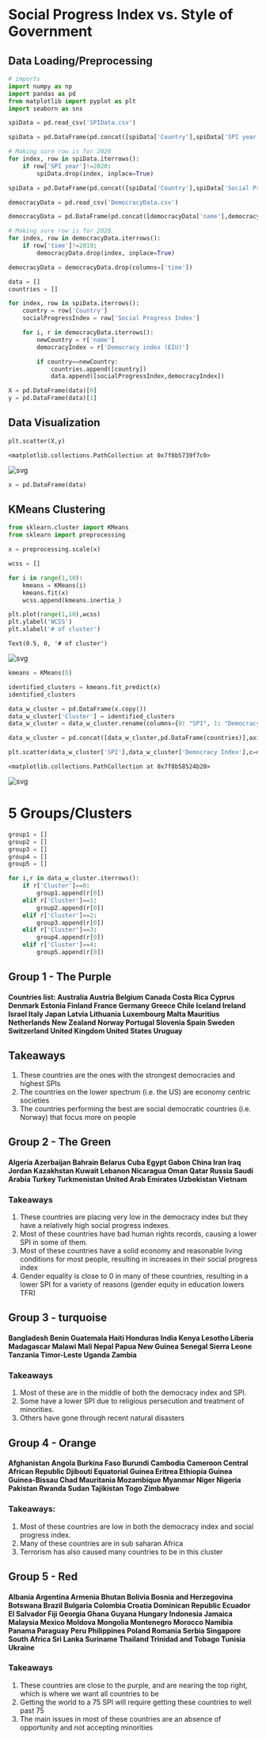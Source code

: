 # Social Progress Index vs. Style of Government

## Data Loading/Preprocessing

```python
# imports
import numpy as np
import pandas as pd
from matplotlib import pyplot as plt
import seaborn as sns
```

```python
spiData = pd.read_csv('SPIData.csv')
```

```python
spiData = pd.DataFrame(pd.concat([spiData['Country'],spiData['SPI year'],spiData['Social Progress Index']],axis=1))
```

```python
# Making sure row is for 2020
for index, row in spiData.iterrows():
    if row['SPI year']!=2020:
        spiData.drop(index, inplace=True)
```

```python
spiData = pd.DataFrame(pd.concat([spiData['Country'],spiData['Social Progress Index']],axis=1))
```

```python
democracyData = pd.read_csv('DemocracyData.csv')
```

```python
democracyData = pd.DataFrame(pd.concat([democracyData['name'],democracyData['time'],democracyData['Democracy index (EIU)']],axis=1))
```

```python
# Making sure row is for 2020
for index, row in democracyData.iterrows():
    if row['time']!=2019:
        democracyData.drop(index, inplace=True)
```

```python
democracyData = democracyData.drop(columns=['time'])
```

```python
data = []
countries = []
```

```python
for index, row in spiData.iterrows():
    country = row['Country']
    socialProgressIndex = row['Social Progress Index']

    for i, r in democracyData.iterrows():
        newCountry = r['name']
        democracyIndex = r['Democracy index (EIU)']

        if country==newCountry:
            countries.append([country])
            data.append([socialProgressIndex,democracyIndex])
```

```python
X = pd.DataFrame(data)[0]
y = pd.DataFrame(data)[1]
```

## Data Visualization

```python
plt.scatter(X,y)
```

    <matplotlib.collections.PathCollection at 0x7f8b5739f7c0>

![svg](modeling_files/modeling_15_1.svg)

```python
x = pd.DataFrame(data)
```

## KMeans Clustering

```python
from sklearn.cluster import KMeans
from sklearn import preprocessing
```

```python
x = preprocessing.scale(x)
```

```python
wcss = []

for i in range(1,10):
    kmeans = KMeans(i)
    kmeans.fit(x)
    wcss.append(kmeans.inertia_)
```

```python
plt.plot(range(1,10),wcss)
plt.ylabel('WCSS')
plt.xlabel('# of cluster')
```

    Text(0.5, 0, '# of cluster')

![svg](modeling_files/modeling_21_1.svg)

```python
kmeans = KMeans(5)

identified_clusters = kmeans.fit_predict(x)
identified_clusters

data_w_cluster = pd.DataFrame(x.copy())
data_w_cluster['Cluster'] = identified_clusters
data_w_cluster = data_w_cluster.rename(columns={0: "SPI", 1: "Democracy Index"})

data_w_cluster = pd.concat([data_w_cluster,pd.DataFrame(countries)],axis=1)
```

```python
plt.scatter(data_w_cluster['SPI'],data_w_cluster['Democracy Index'],c=data_w_cluster['Cluster'],cmap='rainbow')
```

    <matplotlib.collections.PathCollection at 0x7f8b58524b20>

![svg](modeling_files/modeling_23_1.svg)

# 5 Groups/Clusters

```python
group1 = []
group2 = []
group3 = []
group4 = []
group5 = []
```

```python
for i,r in data_w_cluster.iterrows():
    if r['Cluster']==0:
        group1.append(r[0])
    elif r['Cluster']==1:
        group2.append(r[0])
    elif r['Cluster']==2:
        group3.append(r[0])
    elif r['Cluster']==3:
        group4.append(r[0])
    elif r['Cluster']==4:
        group5.append(r[0])
```

## Group 1 - The Purple

#### Countries list: Australia Austria Belgium Canada Costa Rica Cyprus Denmark Estonia Finland France Germany Greece Chile Iceland Ireland Israel Italy Japan Latvia Lithuania Luxembourg Malta Mauritius Netherlands New Zealand Norway Portugal Slovenia Spain Sweden Switzerland United Kingdom United States Uruguay

## Takeaways

1. These countries are the ones with the strongest democracies and highest SPIs
2. The countries on the lower spectrum (i.e. the US) are economy centric societies
3. The countries performing the best are social democratic countries (i.e. Norway) that focus more on people

## Group 2 - The Green

#### Algeria Azerbaijan Bahrain Belarus Cuba Egypt Gabon China Iran Iraq Jordan Kazakhstan Kuwait Lebanon Nicaragua Oman Qatar Russia Saudi Arabia Turkey Turkmenistan United Arab Emirates Uzbekistan Vietnam

### Takeaways

1. These countries are placing very low in the democracy index but they have a relatively high social progress indexes.
2. Most of these countries have bad human rights records, causing a lower SPI in some of them.
3. Most of these countries have a solid economy and reasonable living conditions for most people, resulting in increases in their social progress index
4. Gender equality is close to 0 in many of these countries, resulting in a lower SPI for a variety of reasons (gender equity in education lowers TFR)

## Group 3 - turquoise

#### Bangladesh Benin Guatemala Haiti Honduras India Kenya Lesotho Liberia Madagascar Malawi Mali Nepal Papua New Guinea Senegal Sierra Leone Tanzania Timor-Leste Uganda Zambia

### Takeaways

1. Most of these are in the middle of both the democracy index and SPI.
2. Some have a lower SPI due to religious persecution and treatment of minorities.
3. Others have gone through recent natural disasters

## Group 4 - Orange

#### Afghanistan Angola Burkina Faso Burundi Cambodia Cameroon Central African Republic Djibouti Equatorial Guinea Eritrea Ethiopia Guinea Guinea-Bissau Chad Mauritania Mozambique Myanmar Niger Nigeria Pakistan Rwanda Sudan Tajikistan Togo Zimbabwe

### Takeaways:

1. Most of these countries are low in both the democracy index and social progress index.
2. Many of these countries are in sub saharan Africa
3. Terrorism has also caused many countries to be in this cluster

## Group 5 - Red

#### Albania Argentina Armenia Bhutan Bolivia Bosnia and Herzegovina Botswana Brazil Bulgaria Colombia Croatia Dominican Republic Ecuador El Salvador Fiji Georgia Ghana Guyana Hungary Indonesia Jamaica Malaysia Mexico Moldova Mongolia Montenegro Morocco Namibia Panama Paraguay Peru Philippines Poland Romania Serbia Singapore South Africa Sri Lanka Suriname Thailand Trinidad and Tobago Tunisia Ukraine

### Takeaways

1. These countries are close to the purple, and are nearing the top right, which is where we want all countries to be
2. Getting the world to a 75 SPI will require getting these countries to well past 75
3. The main issues in most of these countries are an absence of opportunity and not accepting minorities
